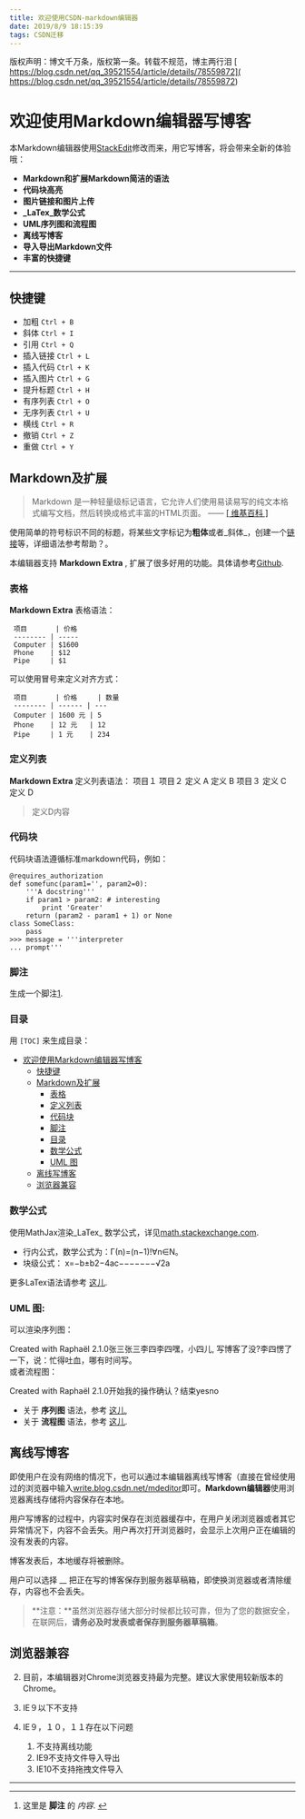 ```yaml
---
title: 欢迎使用CSDN-markdown编辑器
date: 2019/8/9 18:15:39
tags: CSDN迁移
---
```

 版权声明：博文千万条，版权第一条。转载不规范，博主两行泪 [ https://blog.csdn.net/qq_39521554/article/details/78559872]( https://blog.csdn.net/qq_39521554/article/details/78559872)   
# 欢迎使用Markdown编辑器写博客

 本Markdown编辑器使用[StackEdit](https://github.com/benweet/stackedit)修改而来，用它写博客，将会带来全新的体验哦：

  
  * **Markdown和扩展Markdown简洁的语法** 
  * **代码块高亮** 
  * **图片链接和图片上传** 
  * **_LaTex_数学公式** 
  * **UML序列图和流程图** 
  * **离线写博客** 
  * **导入导出Markdown文件** 
  * **丰富的快捷键**  
--------
 
## 快捷键

  
  * 加粗  `Ctrl + B`   
  * 斜体  `Ctrl + I`   
  * 引用  `Ctrl + Q`  
  * 插入链接  `Ctrl + L`  
  * 插入代码  `Ctrl + K`  
  * 插入图片  `Ctrl + G`  
  * 提升标题  `Ctrl + H`  
  * 有序列表  `Ctrl + O`  
  * 无序列表  `Ctrl + U`  
  * 横线  `Ctrl + R`  
  * 撤销  `Ctrl + Z`  
  * 重做  `Ctrl + Y`   
## Markdown及扩展

 
> Markdown 是一种轻量级标记语言，它允许人们使用易读易写的纯文本格式编写文档，然后转换成格式丰富的HTML页面。 —— [ [ 维基百科 ]](https://zh.wikipedia.org/wiki/Markdown)
> 
>  
 使用简单的符号标识不同的标题，将某些文字标记为**粗体**或者_斜体_，创建一个[链接](http://www.csdn.net)等，详细语法参考帮助？。

 本编辑器支持 **Markdown Extra** , 扩展了很多好用的功能。具体请参考[Github](https://github.com/jmcmanus/pagedown-extra). 

 
### 表格

 **Markdown Extra** 表格语法：

 
     项目       | 价格   
     -------- | ----- 
     Computer | $1600
     Phone    | $12  
     Pipe     | $1   

 可以使用冒号来定义对齐方式：

 
     项目       | 价格     | 数量 
     -------- | ------ | --- 
     Computer | 1600 元 | 5  
     Phone    | 12 元   | 12 
     Pipe     | 1 元    | 234

 
### 定义列表

  **Markdown Extra** 定义列表语法： 项目１ 项目２ 定义 A 定义 B 项目３ 定义 C  定义 D

 
> 定义D内容
> 
>  
   
### 代码块

 代码块语法遵循标准markdown代码，例如：

 
```
@requires_authorization
def somefunc(param1='', param2=0):
    '''A docstring'''
    if param1 > param2: # interesting
        print 'Greater'
    return (param2 - param1 + 1) or None
class SomeClass:
    pass
>>> message = '''interpreter
... prompt'''
```
 
### 脚注

 生成一个脚注[1](#fn:footnote).

 
### 目录

 用  `[TOC]` 来生成目录：

 * [欢迎使用Markdown编辑器写博客](#欢迎使用markdown编辑器写博客) 
      * [快捷键](#快捷键) 
      * [Markdown及扩展](#markdown及扩展) 
          * [表格](#表格) 
          * [定义列表](#定义列表) 
          * [代码块](#代码块) 
          * [脚注](#脚注) 
          * [目录](#目录) 
          * [数学公式](#数学公式) 
          * [UML 图](#uml-图)   
      * [离线写博客](#离线写博客) 
      * [浏览器兼容](#浏览器兼容)      
 

 
### 数学公式

 使用MathJax渲染_LaTex_ 数学公式，详见[math.stackexchange.com](http://math.stackexchange.com/).

  
  * 行内公式，数学公式为：Γ(n)=(n−1)!∀n∈N。 
  * 块级公式：  x=−b±b2−4ac−−−−−−−√2a  


 更多LaTex语法请参考 [这儿](http://meta.math.stackexchange.com/questions/5020/mathjax-basic-tutorial-and-quick-reference).

 
### UML 图:

 可以渲染序列图：

 Created with Raphaël 2.1.0张三张三李四李四嘿，小四儿, 写博客了没?李四愣了一下，说：忙得吐血，哪有时间写。  
 或者流程图：

 Created with Raphaël 2.1.0开始我的操作确认？结束yesno  
  
  * 关于 **序列图** 语法，参考 [这儿](http://bramp.github.io/js-sequence-diagrams/), 
  * 关于 **流程图** 语法，参考 [这儿](http://adrai.github.io/flowchart.js/).  
## 离线写博客

 即使用户在没有网络的情况下，也可以通过本编辑器离线写博客（直接在曾经使用过的浏览器中输入[write.blog.csdn.net/mdeditor](http://write.blog.csdn.net/mdeditor)即可。**Markdown编辑器**使用浏览器离线存储将内容保存在本地。

 用户写博客的过程中，内容实时保存在浏览器缓存中，在用户关闭浏览器或者其它异常情况下，内容不会丢失。用户再次打开浏览器时，会显示上次用户正在编辑的没有发表的内容。

 博客发表后，本地缓存将被删除。 

 用户可以选择 __ 把正在写的博客保存到服务器草稿箱，即使换浏览器或者清除缓存，内容也不会丢失。

 
> **注意：**虽然浏览器存储大部分时候都比较可靠，但为了您的数据安全，在联网后，**请务必及时发表或者保存到服务器草稿箱**。
> 
>  
 
## 浏览器兼容

  
  2. 目前，本编辑器对Chrome浏览器支持最为完整。建议大家使用较新版本的Chrome。 
  4. IE９以下不支持 
  6. IE９，１０，１１存在以下问题   
      
       1. 不支持离线功能 
       3. IE9不支持文件导入导出 
       5. IE10不支持拖拽文件导入  
--------
 --------

  1. 这里是 **脚注** 的 _内容_. [↩](#fnref:footnote)  
   
  